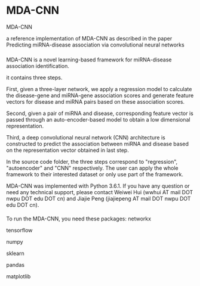 # MDA-CNN
MDA-CNN

a reference implementation of MDA-CNN as described in the paper<br>
Predicting miRNA-disease association via convolutional neural networks

#####
MDA-CNN is a novel learning-based framework for miRNA-disease association identification. 

it contains three steps.
 
 First, given a three-layer network, we apply a regression model to calculate the disease-gene and miRNA-gene association scores and generate feature vectors for disease and miRNA pairs based on these association scores.
 
 Second, given a pair of miRNA and disease, corresponding feature vector is passed through an auto-encoder-based model to obtain a low dimensional representation.
 
 Third, a deep convolutional neural network (CNN) architecture is constructed to predict the association between miRNA and disease based on the representation vector obtained in last step.

 In the source code folder, the three steps correspond to "regression", "autoencoder" and "CNN" respectively. The user can apply the whole framework to their interested dataset or only use part of the framework. 

 MDA-CNN was implemented with Python 3.6.1. If you have any question or need any technical support, please contact Weiwei Hui (wwhui AT mail DOT nwpu DOT edu DOT cn) and Jiajie Peng (jiajiepeng AT mail DOT nwpu DOT edu DOT cn). 
 
 
 ####
To run the MDA-CNN, you need these packages:
 networkx
 
 tensorflow
 
 numpy 
 
 sklearn
 
 pandas 
 
 matplotlib


